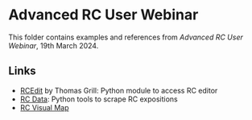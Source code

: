 # Advanced RC User Webinar

This folder contains examples and references from *Advanced RC User Webinar*, 19th March 2024.

## Links

- [RCEdit](https://github.com/grrrr/rcedit/tree/master) by Thomas Grill: Python module to access RC editor
- [RC Data](https://github.com/SocietyForArtisticResearch/rc_data/tree/main/rc_parser): Python tools to scrape RC expositions
- [RC Visual Map](https://www.researchcatalogue.net/view/1970730/2429668)